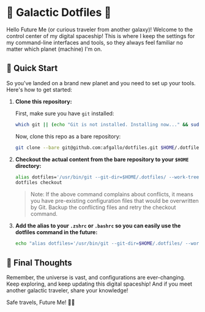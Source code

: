 # 🌌 Galactic Dotfiles 🌠

Hello Future Me (or curious traveler from another galaxy)! Welcome to the control center of my digital spaceship! This is where I keep the settings for my command-line interfaces and tools, so they always feel familiar no matter which planet (machine) I'm on.

## 🚀 Quick Start

So you've landed on a brand new planet and you need to set up your tools. Here's how to get started:

1. **Clone this repository:**

   First, make sure you have `git` installed:

   ```bash
   which git || (echo "Git is not installed. Installing now..." && sudo apt install git)
   ```

   Now, clone this repo as a bare repository:

   ```bash
   git clone --bare git@github.com:afgallo/dotfiles.git $HOME/.dotfiles
   ```

2. **Checkout the actual content from the bare repository to your `$HOME` directory:**

   ```bash
   alias dotfiles='/usr/bin/git --git-dir=$HOME/.dotfiles/ --work-tree=$HOME'
   dotfiles checkout
   ```

   > Note: If the above command complains about conflicts, it means you have pre-existing configuration files that would be overwritten by Git. Backup the conflicting files and retry the checkout command.

3. **Add the alias to your `.zshrc` or `.bashrc` so you can easily use the dotfiles command in the future:**

   ```bash
   echo "alias dotfiles='/usr/bin/git --git-dir=$HOME/.dotfiles/ --work-tree=$HOME'" >> $HOME/.zshrc
   ```

## 🌌 Final Thoughts

Remember, the universe is vast, and configurations are ever-changing. Keep exploring, and keep updating this digital spaceship! And if you meet another galactic traveler, share your knowledge!

Safe travels, Future Me! 🚀
